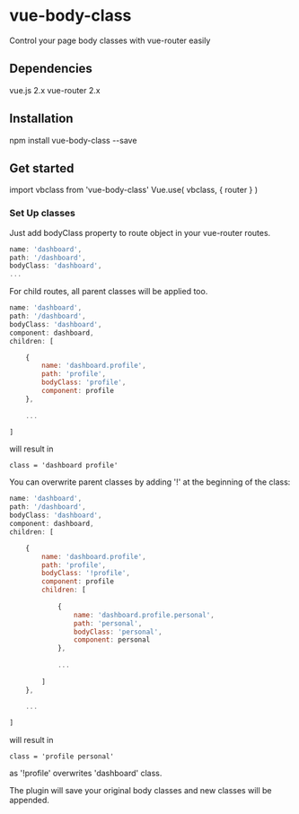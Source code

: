 # vue-body-class
Control your page body classes with vue-router easily

## Dependencies
vue.js 2.x
vue-router 2.x

## Installation

npm install vue-body-class --save

## Get started

import vbclass from 'vue-body-class'
Vue.use( vbclass, { router } )

### Set Up classes

Just add bodyClass property to route object in your vue-router routes.

```js
name: 'dashboard',
path: '/dashboard',
bodyClass: 'dashboard',
...
```

For child routes, all parent classes will be applied too.

```js
name: 'dashboard',
path: '/dashboard',
bodyClass: 'dashboard',
component: dashboard,
children: [

    {
        name: 'dashboard.profile',
        path: 'profile',
        bodyClass: 'profile',
        component: profile
    },
    
    ...

]
```

will result in 

```
class = 'dashboard profile'
```

You can overwrite parent classes by adding '!' at the beginning of the class:
```js
name: 'dashboard',
path: '/dashboard',
bodyClass: 'dashboard',
component: dashboard,
children: [

    {
        name: 'dashboard.profile',
        path: 'profile',
        bodyClass: '!profile',
        component: profile
        children: [
        
            {
                name: 'dashboard.profile.personal',
                path: 'personal',
                bodyClass: 'personal',
                component: personal
            },
            
            ...
        
        ]
    },
    
    ...

]
```
will result in 

```
class = 'profile personal'
```

as '!profile' overwrites 'dashboard' class.

The plugin will save your original body classes and new classes will be appended.



